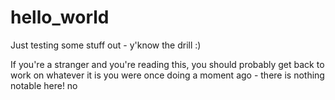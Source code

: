 # hello_world
Just testing some stuff out - y'know the drill :)

If you're a stranger and you're reading this, you should probably get back to work on whatever it is you were once doing a moment ago - there is nothing notable here!
no
